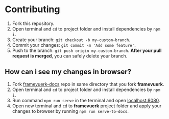 # Contributing

1. Fork this repository.
2. Open terminal and `cd` to project folder and install dependencies by `npm i`.
2. Create your branch: `git checkout -b my-custom-branch`.
3. Commit your changes: `git commit -m 'Add some feature'`.
4. Push to the branch: `git push origin my-custom-branch`.
**After your pull request is merged**, you can safely delete your branch.

## How can i see my changes in browser?


1. Fork [framevuerk-docs](https://github.com/framevuerk/framevuerk-docs) repo in same directory that you fork **framevuerk**.
2. Open terminal and `cd` to project folder and install dependencies by `npm i`.
3. Run command `npm run serve` in the terminal and open [localhost:8080](http://localhost:8080).
4. Open new terminal and `cd` to **framevuerk** project folder and apply your changes to browser by running `npm run serve-to-docs`.
